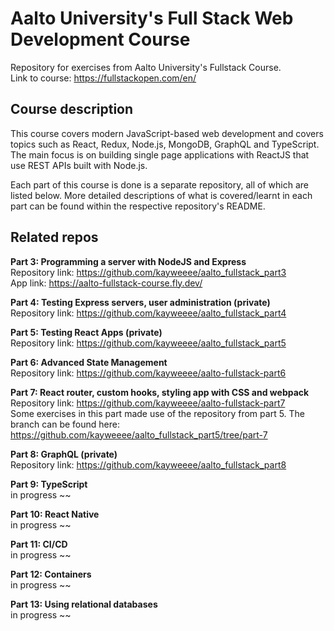 # Aalto University's Full Stack Web Development Course
Repository for exercises from Aalto University's Fullstack Course.     
Link to course: https://fullstackopen.com/en/

## Course description
This course covers modern JavaScript-based web development and covers topics such as React, Redux, Node.js, MongoDB, GraphQL and TypeScript. The main focus is on building single page applications with ReactJS that use REST APIs built with Node.js.    

Each part of this course is done is a separate repository, all of which are listed below. More detailed descriptions of what is covered/learnt in each part can be found within the respective repository's README.     

## Related repos
**Part 3: Programming a server with NodeJS and Express**   
Repository link: https://github.com/kayweeee/aalto_fullstack_part3   
App link: https://aalto-fullstack-course.fly.dev/   

**Part 4: Testing Express servers, user administration (private)**    
Repository link: https://github.com/kayweeee/aalto_fullstack_part4

**Part 5: Testing React Apps (private)**     
Repository link: https://github.com/kayweeee/aalto_fullstack_part5

**Part 6: Advanced State Management**      
Repository link: https://github.com/kayweeee/aalto-fullstack-part6

**Part 7: React router, custom hooks, styling app with CSS and webpack**    
Repository link: https://github.com/kayweeee/aalto-fullstack-part7    
Some exercises in this part made use of the repository from part 5. The branch can be found here: https://github.com/kayweeee/aalto_fullstack_part5/tree/part-7    

**Part 8: GraphQL (private)**     
Repository link: https://github.com/kayweeee/aalto_fullstack_part8     

**Part 9: TypeScript**     
in progress ~~     

**Part 10: React Native**     
in progress ~~     

**Part 11: CI/CD**     
in progress ~~     

**Part 12: Containers**     
in progress ~~     

**Part 13: Using relational databases**     
in progress ~~     
